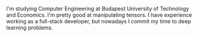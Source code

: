 I'm studying Computer Engineering at Budapest University of Technology and Economics.
I'm pretty good at manipulating tensors.
I have experience working as a full-stack developer, but nowadays I commit my time to deep learning problems.
